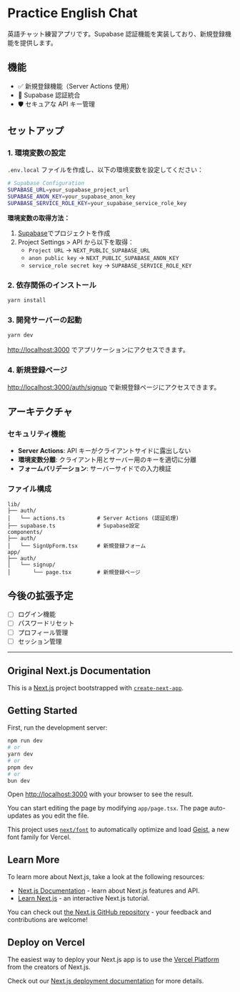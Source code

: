 # Practice English Chat

英語チャット練習アプリです。Supabase 認証機能を実装しており、新規登録機能を提供します。

## 機能

- ✅ 新規登録機能（Server Actions 使用）
- 🔐 Supabase 認証統合
- 🛡️ セキュアな API キー管理

## セットアップ

### 1. 環境変数の設定

`.env.local` ファイルを作成し、以下の環境変数を設定してください：

```bash
# Supabase Configuration
SUPABASE_URL=your_supabase_project_url
SUPABASE_ANON_KEY=your_supabase_anon_key
SUPABASE_SERVICE_ROLE_KEY=your_supabase_service_role_key
```

**環境変数の取得方法：**

1. [Supabase](https://supabase.com)でプロジェクトを作成
2. Project Settings > API から以下を取得：
   - `Project URL` → `NEXT_PUBLIC_SUPABASE_URL`
   - `anon public key` → `NEXT_PUBLIC_SUPABASE_ANON_KEY`
   - `service_role secret key` → `SUPABASE_SERVICE_ROLE_KEY`

### 2. 依存関係のインストール

```bash
yarn install
```

### 3. 開発サーバーの起動

```bash
yarn dev
```

[http://localhost:3000](http://localhost:3000) でアプリケーションにアクセスできます。

### 4. 新規登録ページ

[http://localhost:3000/auth/signup](http://localhost:3000/auth/signup) で新規登録ページにアクセスできます。

## アーキテクチャ

### セキュリティ機能

- **Server Actions**: API キーがクライアントサイドに露出しない
- **環境変数分離**: クライアント用とサーバー用のキーを適切に分離
- **フォームバリデーション**: サーバーサイドでの入力検証

### ファイル構成

```
lib/
├── auth/
│   └── actions.ts          # Server Actions (認証処理)
├── supabase.ts             # Supabase設定
components/
├── auth/
│   └── SignUpForm.tsx      # 新規登録フォーム
app/
├── auth/
│   └── signup/
│       └── page.tsx        # 新規登録ページ
```

## 今後の拡張予定

- [ ] ログイン機能
- [ ] パスワードリセット
- [ ] プロフィール管理
- [ ] セッション管理

---

## Original Next.js Documentation

This is a [Next.js](https://nextjs.org) project bootstrapped with [`create-next-app`](https://nextjs.org/docs/app/api-reference/cli/create-next-app).

## Getting Started

First, run the development server:

```bash
npm run dev
# or
yarn dev
# or
pnpm dev
# or
bun dev
```

Open [http://localhost:3000](http://localhost:3000) with your browser to see the result.

You can start editing the page by modifying `app/page.tsx`. The page auto-updates as you edit the file.

This project uses [`next/font`](https://nextjs.org/docs/app/building-your-application/optimizing/fonts) to automatically optimize and load [Geist](https://vercel.com/font), a new font family for Vercel.

## Learn More

To learn more about Next.js, take a look at the following resources:

- [Next.js Documentation](https://nextjs.org/docs) - learn about Next.js features and API.
- [Learn Next.js](https://nextjs.org/learn) - an interactive Next.js tutorial.

You can check out [the Next.js GitHub repository](https://github.com/vercel/next.js) - your feedback and contributions are welcome!

## Deploy on Vercel

The easiest way to deploy your Next.js app is to use the [Vercel Platform](https://vercel.com/new?utm_medium=default-template&filter=next.js&utm_source=create-next-app&utm_campaign=create-next-app-readme) from the creators of Next.js.

Check out our [Next.js deployment documentation](https://nextjs.org/docs/app/building-your-application/deploying) for more details.
